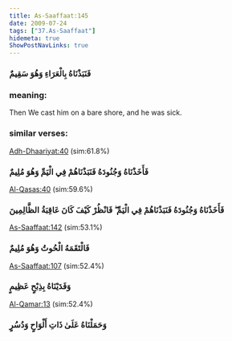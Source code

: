 ```yaml
---
title: As-Saaffaat:145
date: 2009-07-24
tags: ["37.As-Saaffaat"]
hidemeta: true 
ShowPostNavLinks: true 
---
```

### فَنَبَذْنَاهُ بِالْعَرَاءِ وَهُوَ سَقِيمٌ
### meaning: 
Then We cast him on a bare shore, and he was sick.
### similar verses: 

[Adh-Dhaariyat:40](/51/40) (sim:61.8%)

### فَأَخَذْنَاهُ وَجُنُودَهُ فَنَبَذْنَاهُمْ فِي الْيَمِّ وَهُوَ مُلِيمٌ

[Al-Qasas:40](/28/40) (sim:59.6%)

### فَأَخَذْنَاهُ وَجُنُودَهُ فَنَبَذْنَاهُمْ فِي الْيَمِّ ۖ فَانْظُرْ كَيْفَ كَانَ عَاقِبَةُ الظَّالِمِينَ

[As-Saaffaat:142](/37/142) (sim:53.1%)

### فَالْتَقَمَهُ الْحُوتُ وَهُوَ مُلِيمٌ

[As-Saaffaat:107](/37/107) (sim:52.4%)

### وَفَدَيْنَاهُ بِذِبْحٍ عَظِيمٍ

[Al-Qamar:13](/54/13) (sim:52.4%)

### وَحَمَلْنَاهُ عَلَىٰ ذَاتِ أَلْوَاحٍ وَدُسُرٍ
